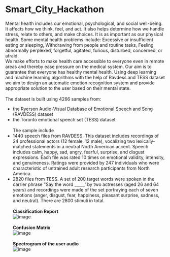 # Smart_City_Hackathon
Mental health includes our emotional, psychological, and social well-being. It affects how we think, feel, and act. It also helps determine how we handle stress, relate to others, and make choices. It is as important as our physical health. Some mental health problems include: Excessive or insufficient eating or sleeping, Withdrawing from people and routine tasks, Feeling abnormally perplexed, forgetful, agitated, furious, disturbed, concerned, or afraid.</br>
We make efforts to make health care accessible to everyone even in remote areas and thereby ease pressure on the medical system. Our aim is to guarantee that everyone has healthy mental health. Using deep learning and machine learning algorithms with the help of Ravdess and TESS dataset we aim to design an automatic emotion recognition system and provide appropriate solution to the user based on their mental state.<br/><br/>
The dataset is built using 4266 samples from:<br/>
- the Ryerson Audio-Visual Database of Emotional Speech and Song (RAVDESS) dataset<br/>
- the Toronto emotional speech set (TESS) dataset<br/><br/>
The sample include<br/>
- 1440 speech files from RAVDESS. This dataset includes recordings of 24 professional actors (12 female, 12 male), vocalizing two lexically-matched statements in a neutral North American accent. Speech includes calm, happy, sad, angry, fearful, surprise, and disgust expressions. Each file was rated 10 times on emotional validity, intensity, and genuineness. Ratings were provided by 247 individuals who were characteristic of untrained adult research participants from North America.<br/>
- 2820 files from TESS. A set of 200 target words were spoken in the carrier phrase "Say the word _____' by two actresses (aged 26 and 64 years) and recordings were made of the set portraying each of seven emotions (anger, disgust, fear, happiness, pleasant surprise, sadness, and neutral). There are 2800 stimuli in total.<br/><br/>
**Classification Report**<br/>
![image](https://user-images.githubusercontent.com/82216738/139543618-b9a511bd-cb93-46c6-a06b-7c54a733ebed.png)<br/><br/>
**Confusion Matrix**<br/>
![image](https://user-images.githubusercontent.com/82216738/139543658-bd51c2d0-dcd7-4078-95a1-711ac4dd1ca7.png)<br/><br/>
**Spectrogram of the user audio**<br/>
![image](https://user-images.githubusercontent.com/82216738/139543749-56d658f8-e6ad-4bb1-8ebc-e31e2d8c629d.png)


